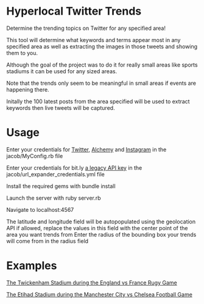 Hyperlocal Twitter Trends
================

Determine the trending topics on Twitter for any specified area!

This tool will determine what keywords and terms appear most in any specified area as well as extracting the images in those tweets and showing them to you.

Although the goal of the project was to do it for really small areas like sports stadiums it can be used for any sized areas.

Note that the trends only seem to be meaningful in small areas if events are happening there.

Initally the 100 latest posts from the area specified will be used to extract keywords then live tweets will be captured.

Usage
====
Enter your credentials for [Twitter](https://dev.twitter.com/apps/new), [Alchemy](http://www.alchemyapi.com/api/register.html) and [Instagram](http://instagram.com/developer/clients/manage/) in the jacob/MyConfig.rb file

Enter your credentials for bit.ly [a legacy API key](https://bitly.com/a/settings/advanced) in the jacob/url_expander_credentials.yml file

Install the required gems with bundle install

Launch the server with ruby server.rb

Navigate to localhost:4567

The latitude and longitude field will be autopopulated using the geolocation API if allowed, replace the values in this field with the center point of the area you want  trends from
Enter the radius of the bounding box your trends will come from in the radius field

Examples
======
[The Twickenham Stadium during the England vs France Rugy Game](http://i.imgur.com/DzcLT4b.png)

[The Etihad Stadium during the Manchester City vs Chelsea Football Game](http://i.imgur.com/IS7fgWD.png)
